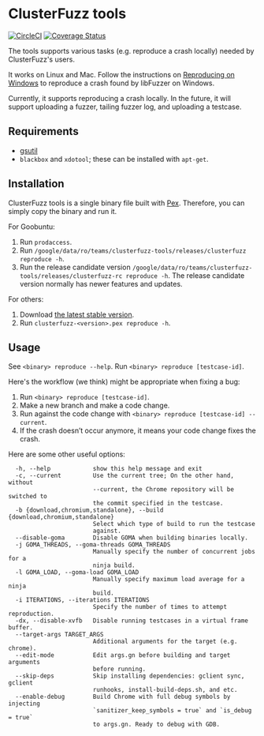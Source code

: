 ClusterFuzz tools
=================================

[![CircleCI](https://circleci.com/gh/google/clusterfuzz-tools/tree/master.svg?style=shield)](https://circleci.com/gh/google/clusterfuzz-tools/tree/master)
[![Coverage Status](https://coveralls.io/repos/github/google/clusterfuzz-tools/badge.svg?branch=master)](https://coveralls.io/github/google/clusterfuzz-tools?branch=master)

The tools supports various tasks (e.g. reproduce a crash locally)
needed by ClusterFuzz's users.

It works on Linux and Mac. 
Follow the instructions on [Reproducing on Windows](https://chromium.googlesource.com/chromium/src/+/master/testing/libfuzzer/reproducing_on_windows.md) to reproduce a crash found by libFuzzer on Windows.

Currently, it supports reproducing a crash locally. In the future, it will
support uploading a fuzzer, tailing fuzzer log, and uploading a testcase.


Requirements
---------------

* [gsutil](https://cloud.google.com/storage/docs/gsutil_install)
* `blackbox` and `xdotool`; these can be installed with `apt-get`.


Installation
-----------------

ClusterFuzz tools is a single binary file built with [Pex](https://github.com/pantsbuild/pex).
Therefore, you can simply copy the binary and run it.


For Goobuntu:

1. Run `prodaccess`.
2. Run `/google/data/ro/teams/clusterfuzz-tools/releases/clusterfuzz reproduce -h`.
3. Run the release candidate version `/google/data/ro/teams/clusterfuzz-tools/releases/clusterfuzz-rc reproduce -h`. The release candidate version normally has newer features and updates.

For others:

1. Download [the latest stable version](https://storage.cloud.google.com/clusterfuzz-tools).
2. Run `clusterfuzz-<version>.pex reproduce -h`.


Usage
------

See `<binary> reproduce --help`. Run `<binary> reproduce [testcase-id]`.

Here's the workflow (we think) might be appropriate when fixing a bug:

1. Run `<binary> reproduce [testcase-id]`.
2. Make a new branch and make a code change.
3. Run against the code change with `<binary> reproduce [testcase-id] --current`.
4. If the crash doesn’t occur anymore, it means your code change fixes the crash.


Here are some other useful options:

```
  -h, --help            show this help message and exit
  -c, --current         Use the current tree; On the other hand, without
                        --current, the Chrome repository will be switched to
                        the commit specified in the testcase.
  -b {download,chromium,standalone}, --build {download,chromium,standalone}
                        Select which type of build to run the testcase
                        against.
  --disable-goma        Disable GOMA when building binaries locally.
  -j GOMA_THREADS, --goma-threads GOMA_THREADS
                        Manually specify the number of concurrent jobs for a
                        ninja build.
  -l GOMA_LOAD, --goma-load GOMA_LOAD
                        Manually specify maximum load average for a ninja
                        build.
  -i ITERATIONS, --iterations ITERATIONS
                        Specify the number of times to attempt reproduction.
  -dx, --disable-xvfb   Disable running testcases in a virtual frame buffer.
  --target-args TARGET_ARGS
                        Additional arguments for the target (e.g. chrome).
  --edit-mode           Edit args.gn before building and target arguments
                        before running.
  --skip-deps           Skip installing dependencies: gclient sync, gclient
                        runhooks, install-build-deps.sh, and etc.
  --enable-debug        Build Chrome with full debug symbols by injecting
                        `sanitizer_keep_symbols = true` and `is_debug = true`
                        to args.gn. Ready to debug with GDB.
```
